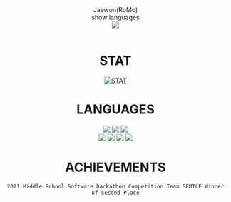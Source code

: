 <div align="center">
Jaewon(RoMo)<br>
show languages<br>
<a href="https://github.com/bluefirewolf534/bluefirewolf534/blob/master/README_KOR.md">
<img src="https://img.shields.io/badge/한국어-읽기-green" />
</a><br><br>


# STAT
[![STAT](https://github-readme-stats.vercel.app/api?username=bluefirewolf534&theme=dark)](https://github.com/bluefirewolf534)

# LANGUAGES
<img src="https://img.shields.io/badge/C-red?style=flat-square&logo=C&logoColor=white"/>
<img src="https://img.shields.io/badge/C%23-orange?style=flat-square&logo=Csharp&logoColor=white"/>
<img src="https://img.shields.io/badge/Java-brightgreen?style=flat-square&logo=Java&logoColor=white"/>
<br>
<img src="https://img.shields.io/badge/Php-blue?style=flat-square&logo=PHP&logoColor=white"/>
<img src="https://img.shields.io/badge/HTML-blueviolet?style=flat-square&logo=HTML5&logoColor=white"/>
<img src="https://img.shields.io/badge/CSS-ff69b4?style=flat-square&logo=CSS3&logoColor=white"/>
<img src="https://img.shields.io/badge/JavaScript-yellow?style=flat-square&logo=JavaScript&logoColor=white"/>
  
# ACHIEVEMENTS
```2021 Middle School Software hackathon Competition Team SEMTLE Winner of Second Place```
</div>
